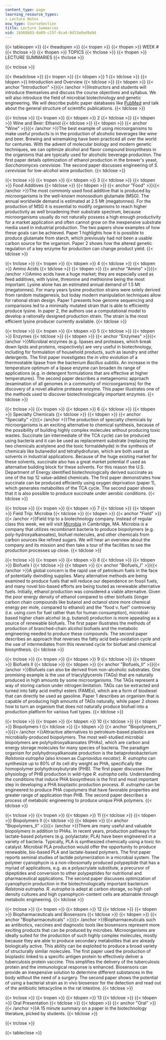 ```yaml
---
content_type: page
learning_resource_types:
- Lecture Notes
ocw_type: CourseSection
title: Lecture Summaries
uid: 1b568b83-8a89-c15f-8ca4-0d13a0ad9a9d
---
```


{{< tableopen >}}
{{< theadopen >}}
{{< tropen >}}
{{< thopen >}}
WEEK #
{{< thclose >}}
{{< thopen >}}
TOPICS
{{< thclose >}}
{{< thopen >}}
LECTURE SUMMARIES
{{< thclose >}}

{{< trclose >}}

{{< theadclose >}}
{{< tropen >}}
{{< tdopen >}}
1
{{< tdclose >}}
{{< tdopen >}}
Introduction and Overview
{{< tdclose >}}
{{< tdopen >}}
{{< anchor "Introduction" >}}{{< /anchor >}}Instructors and students will introduce themselves and discuss the course objectives and syllabus. We will also introduce the field of microbial biotechnology and genetic engineering. We will describe public paper databases like [PubMed](http://www.ncbi.nlm.nih.gov/sites/entrez) and talk about the general structure of scientific publications.
{{< tdclose >}}

{{< trclose >}}
{{< tropen >}}
{{< tdopen >}}
2
{{< tdclose >}}
{{< tdopen >}}
Wine and Beer: Ethanol
{{< tdclose >}}
{{< tdopen >}}
{{< anchor "Wine" >}}{{< /anchor >}}The best example of using microorganisms to make useful products is in the production of alcoholic beverages like wine and beer. Brewing and winemaking have been practiced all over the world for centuries. With the advent of molecular biology and modern genetic techniques, we can optimize alcohol and flavor compound biosynthesis in the organisms that are typically used for alcoholic beverage production. The first paper details optimization of ethanol production in the brewer's yeast, _Saccharomyces cerevisiae_. The second paper discusses engineering of _S. cerevisiae_ for low-alcohol wine production.
{{< tdclose >}}

{{< trclose >}}
{{< tropen >}}
{{< tdopen >}}
3
{{< tdclose >}}
{{< tdopen >}}
Food Additives
{{< tdclose >}}
{{< tdopen >}}
{{< anchor "Food" >}}{{< /anchor >}}The most commonly used food additive that is produced by microorganisms is the well-known monosodium glutamate (MSG). The annual worldwide demand is estimated at 2.5 Mt (megatonnes). For the production of MSG it is essential to modify organisms to reach higher productivity as well broadening their substrate spectrum, because microorganisms usually do not naturally possess a high enough productivity for a market application and often cannot grow on the inexpensive substrate media used in industrial production. The two papers show examples of how these goals can be achieved. Paper 1 highlights how it is possible to produce glutamate from starch, which previously had not been a usable carbon source for the organism. Paper 2 shows how the altered genetic regulation of a key enzyme for production can change product yield.
{{< tdclose >}}

{{< trclose >}}
{{< tropen >}}
{{< tdopen >}}
4
{{< tdclose >}}
{{< tdopen >}}
Amino Acids
{{< tdclose >}}
{{< tdopen >}}
{{< anchor "Amino" >}}{{< /anchor >}}Amino acids have a huge market; they are especially used as feed additives, with lysine, threonine and methionine being the most important. Lysine alone has an estimated annual demand of 1.5 Mt (megatonnes). For many years lysine production strains were solely derived from random mutagenesis, but today modern manipulation techniques allow for rational strain design. Paper 1 presents how genome sequencing and comparisons led to a minimally mutated strain that is able to efficiently produce lysine. In paper 2, the authors use a computational model to develop a rationally designed production strain. The strain is the most efficient lysine producer currently available.
{{< tdclose >}}

{{< trclose >}}
{{< tropen >}}
{{< tdopen >}}
5
{{< tdclose >}}
{{< tdopen >}}
Enzymes
{{< tdclose >}}
{{< tdopen >}}
{{< anchor "Enzymes" >}}{{< /anchor >}}Microbial enzymes (e.g. lipases and proteases, which break down lipids and proteins, respectively) are very useful in biotechnology, including for formulation of household products, such as laundry and other detergents. The first paper investigates the _in vitro_ evolution of a thermostable lipase from the bacterium _Bacillus subtilis_. An increase in the temperature optimum of a lipase enzyme can broaden its range of applications (e.g. in detergent formulations that are effective at higher temperatures). The second paper describes a metagenomic approach (examination of all genomes in a community of microorganisms) for the discovery of a novel alkaline protease enzyme. This paper illustrates one of the methods used to discover biotechnologically important enzymes.
{{< tdclose >}}

{{< trclose >}}
{{< tropen >}}
{{< tdopen >}}
6
{{< tdclose >}}
{{< tdopen >}}
Specialty Chemicals
{{< tdclose >}}
{{< tdopen >}}
{{< anchor "Specialty" >}}{{< /anchor >}}The production of specialty chemicals by microorganisms is an exciting alternative to chemical synthesis, because of the possibility of building highly complex molecules without producing toxic wastes. Succinate (an intermediate of the TCA cycle) can be produced using bacteria and it can be used as replacement substrate (replacing the two chemicals acetylene and the toxic formaldehyde) in the synthesis of chemicals like butanediol and tetrahydrofuran, which are both used as solvents in industrial applications. Because of the huge existing market for these solvents, succinate also has a great market potential if used as alternative building block for these solvents. For this reason the U.S. Department of Energy identified biotechnologically derived succinate as one of the top 12 value-added chemicals. The first paper demonstrates how succinate can be produced efficiently using oxygen deprivation (paper 1), which generates metabolites of the TCA cycle. The second paper shows that it is also possible to produce succinate under aerobic conditions.
{{< tdclose >}}

{{< trclose >}}
{{< tropen >}}
{{< tdopen >}}
7
{{< tdclose >}}
{{< tdopen >}}
Field Trip: Microbia
{{< tdclose >}}
{{< tdopen >}}
{{< anchor "Field" >}}{{< /anchor >}}Field trip to a biotechnology company. Instead of regular class this week, we will visit [Microbia](http://www.microbia.com/) in Cambridge, MA. Microbia is a company that utilizes recombinant bacteria to produce biopolymers (e.g. poly-hydroxyalkanoates), biofuel molecules, and other chemicals from carbon sources like refined sugars. We will hear an overview about the company and its mission and then take a tour of the facilities to see the production processes up close.
{{< tdclose >}}

{{< trclose >}}
{{< tropen >}}
{{< tdopen >}}
8
{{< tdclose >}}
{{< tdopen >}}
Biofuels I
{{< tdclose >}}
{{< tdopen >}}
{{< anchor "Biofuels_I" >}}{{< /anchor >}}A global concern is the rapid use of petroleum fuels in the face of potentially dwindling supplies. Many alternative methods are being examined to produce fuels that will reduce our dependence on fossil fuels, and many novel bio-based efforts are being touted as renewable alternative fuels. Initially, ethanol production was considered a viable alternative. Given the poor energy density of ethanol compared to other biofuels (longer carbon chain compounds like butanol and octanol store more chemical energy per mole, compared to ethanol) and the "food v. fuel" controversy (i.e. using corn for fuel rather than for human consumption), microbial-based higher chain alcohol (e.g. butanol) production is more appealing as a source of renewable biofuels. The first paper illustrates the methods of production of branched-chain alcohol biofuels and the metabolic engineering needed to produce these compounds. The second paper describes an approach that reverses the fatty acid beta-oxidation cycle and the use of intermediates from this reversed cycle for biofuel and chemical biosynthesis.
{{< tdclose >}}

{{< trclose >}}
{{< tropen >}}
{{< tdopen >}}
9
{{< tdclose >}}
{{< tdopen >}}
Biofuels II
{{< tdclose >}}
{{< tdopen >}}
{{< anchor "Biofuels_II" >}}{{< /anchor >}}Biofuels can also be derived from non-alcoholic substrates. One promising example is the use of triacylglycerols (TAGs) that are naturally produced in high amounts by some microorganisms. The TAGs represent a way of storing carbon under nitrogen limitation. TAGs can be extracted and turned into fatty acid methyl esters (FAMEs), which are a form of biodiesel that can directly be used as gasoline. Paper 1 describes an organism that is capable of producing high amounts of TAGs naturally, while paper 2 shows how to turn an organism that does not naturally produce biofuel into a production platform for various fuel types.
{{< tdclose >}}

{{< trclose >}}
{{< tropen >}}
{{< tdopen >}}
10
{{< tdclose >}}
{{< tdopen >}}
Biopolymers I
{{< tdclose >}}
{{< tdopen >}}
{{< anchor "Biopolymers_I" >}}{{< /anchor >}}Attractive alternatives to petroleum-based plastics are microbially-produced biopolymers. The most well-studied microbial biopolymers are polyhydroxyalkanoates (PHAs), which are carbon and energy storage molecules for many species of bacteria. The paradigm organism for polyhydroxyalkanoate production is the betaproteobacterium _Ralstonia eutropha_ (also known as _Cupriavidus necator). R. eutropha_ can synthesize up to 80% of its cell dry weight as PHA, specifically the homopolymer polyhydroxybutyrate (PHB). The first paper discusses the physiology of PHB production in wild-type _R. eutropha_ cells. Understanding the conditions that induce PHA biosynthesis is the first and most important step in developing a PHA bioplastic production process. _R. eutropha_ can be engineered to produce PHA copolymers that have favorable properties and greater range of application than PHB. The second paper describes a process of metabolic engineering to produce unique PHA polymers.
{{< tdclose >}}

{{< trclose >}}
{{< tropen >}}
{{< tdopen >}}
11
{{< tdclose >}}
{{< tdopen >}}
Biopolymers II
{{< tdclose >}}
{{< tdopen >}}
{{< anchor "Biopolymers_II" >}}{{< /anchor >}}There are many useful and valuable biopolymers in addition to PHAs. In recent years, production pathways for lactate-based polymers (e.g. polylactate; PLA) have been engineered in a variety of bacteria. Typically, PLA is synthesized chemically using a toxic tin catalyst. Microbial PLA production would offer the opportunity to produce renewable, bio-based PLA and lactate-based polymers. The first paper reports seminal studies of lactide polymerization in a microbial system. The polymer cyanophycin is a non-ribosomally produced polypeptide that has a myriad of applications, e.g. as a polyacrylate substitute, a precursor of dipeptides and conversion to other polypeptides for nutritional and pharmaceutical applications. The second paper discusses optimization of cyanophycin production in the biotechnologically important bacterium _Ralstonia eutropha. R. eutropha_ is adept at carbon storage, so high cell density cultures and high cyanophycin-content cells are attainable through metabolic engineering.
{{< tdclose >}}

{{< trclose >}}
{{< tropen >}}
{{< tdopen >}}
12
{{< tdclose >}}
{{< tdopen >}}
Biopharmaceuticals and Biosensors
{{< tdclose >}}
{{< tdopen >}}
{{< anchor "Biopharmaceuticals" >}}{{< /anchor >}}Biopharmaceuticals such as antibiotics, vaccines and diagnostic tools like biosensors represent more exciting products that can be produced by microbes. Microorganisms are ideally suited for the production of such highly complex molecules, mostly because they are able to produce secondary metabolites that are already biologically active. This ability can be exploited to produce a broad variety of structurally similar molecules. The first paper used the production of bioplastic linked to a specific antigen protein to effectively deliver a tuberculosis protein vaccine. This simplifies the delivery of the tuberculosis protein and the immunological response is enhanced. Biosensors can provide an inexpensive solution to determine different substances in the body without the need of a surgery. The second paper shows the potential of using a bacterial strain as in vivo biosensor for the detection and read out of the antibiotic tetracycline in the rat intestine.
{{< tdclose >}}

{{< trclose >}}
{{< tropen >}}
{{< tdopen >}}
13
{{< tdclose >}}
{{< tdopen >}}
Oral Presentation
{{< tdclose >}}
{{< tdopen >}}
{{< anchor "Oral" >}}{{< /anchor >}}A 15 minute summary on a paper in the biotechnology literature, picked by students.
{{< tdclose >}}

{{< trclose >}}

{{< tableclose >}}